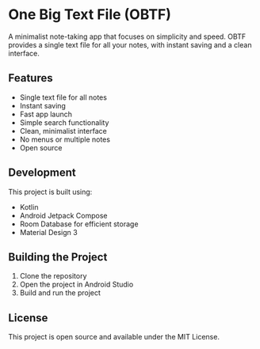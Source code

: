 # One Big Text File (OBTF)

A minimalist note-taking app that focuses on simplicity and speed. OBTF provides a single text file for all your notes, with instant saving and a clean interface.

## Features

- Single text file for all notes
- Instant saving
- Fast app launch
- Simple search functionality
- Clean, minimalist interface
- No menus or multiple notes
- Open source

## Development

This project is built using:
- Kotlin
- Android Jetpack Compose
- Room Database for efficient storage
- Material Design 3

## Building the Project

1. Clone the repository
2. Open the project in Android Studio
3. Build and run the project

## License

This project is open source and available under the MIT License. 